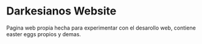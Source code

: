 # Darkesianos Website
Pagina web propia hecha para experimentar con el desarollo web, contiene easter eggs propios y demas.
